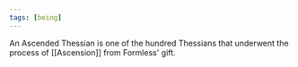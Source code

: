 ```yaml
---
tags: [being]
---
```


An Ascended Thessian is one of the hundred Thessians that underwent the process of [[Ascension]] from Formless' gift.